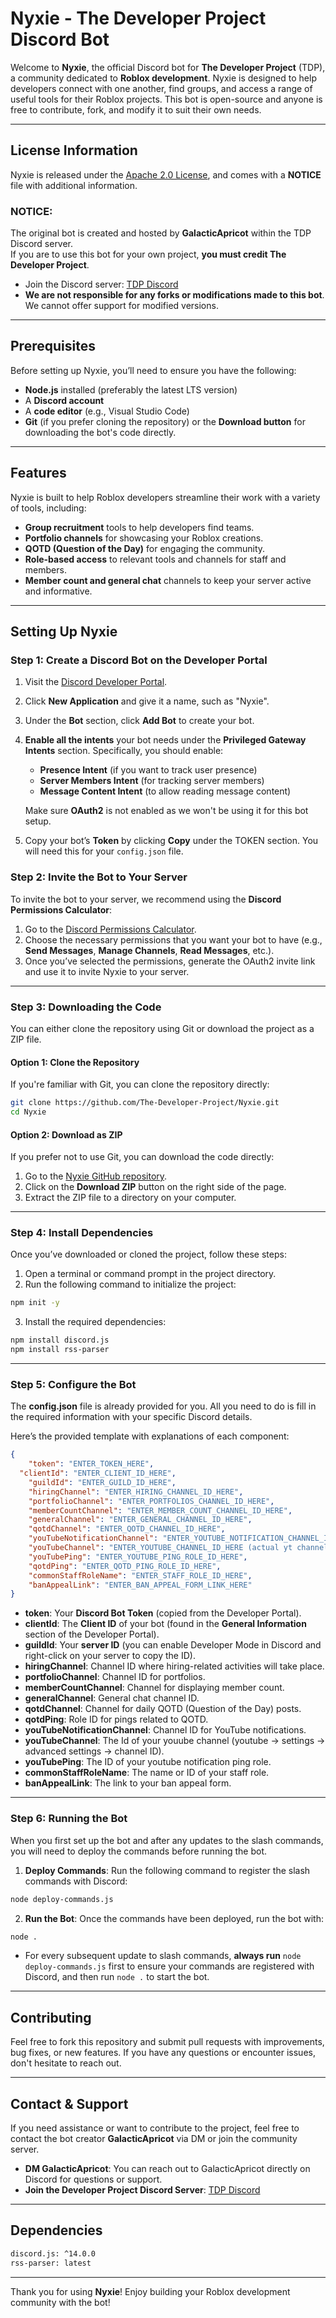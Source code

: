 # Nyxie - The Developer Project Discord Bot

Welcome to **Nyxie**, the official Discord bot for **The Developer Project** (TDP), a community dedicated to **Roblox development**. Nyxie is designed to help developers connect with one another, find groups, and access a range of useful tools for their Roblox projects. This bot is open-source and anyone is free to contribute, fork, and modify it to suit their own needs.

---

## License Information

Nyxie is released under the [Apache 2.0 License](LICENSE), and comes with a **NOTICE** file with additional information.

### NOTICE:
The original bot is created and hosted by **GalacticApricot** within the TDP Discord server.  
If you are to use this bot for your own project, **you must credit The Developer Project**.

- Join the Discord server: [TDP Discord](https://discord.gg/QedwEVhrkX)
- **We are not responsible for any forks or modifications made to this bot**. We cannot offer support for modified versions.

---

## Prerequisites

Before setting up Nyxie, you’ll need to ensure you have the following:

- **Node.js** installed (preferably the latest LTS version)
- A **Discord account**
- A **code editor** (e.g., Visual Studio Code)
- **Git** (if you prefer cloning the repository) or the **Download button** for downloading the bot's code directly.

---

## Features

Nyxie is built to help Roblox developers streamline their work with a variety of tools, including:

- **Group recruitment** tools to help developers find teams.
- **Portfolio channels** for showcasing your Roblox creations.
- **QOTD (Question of the Day)** for engaging the community.
- **Role-based access** to relevant tools and channels for staff and members.
- **Member count and general chat** channels to keep your server active and informative.

---

## Setting Up Nyxie

### Step 1: Create a Discord Bot on the Developer Portal

1. Visit the [Discord Developer Portal](https://discord.com/developers/applications).
2. Click **New Application** and give it a name, such as "Nyxie".
3. Under the **Bot** section, click **Add Bot** to create your bot.
4. **Enable all the intents** your bot needs under the **Privileged Gateway Intents** section. Specifically, you should enable:
   - **Presence Intent** (if you want to track user presence)
   - **Server Members Intent** (for tracking server members)
   - **Message Content Intent** (to allow reading message content)
   
   Make sure **OAuth2** is not enabled as we won't be using it for this bot setup.
   
5. Copy your bot’s **Token** by clicking **Copy** under the TOKEN section. You will need this for your `config.json` file.

### Step 2: Invite the Bot to Your Server

To invite the bot to your server, we recommend using the **Discord Permissions Calculator**:

1. Go to the [Discord Permissions Calculator](https://discordapi.com/permissions.html).
2. Choose the necessary permissions that you want your bot to have (e.g., **Send Messages**, **Manage Channels**, **Read Messages**, etc.).
3. Once you’ve selected the permissions, generate the OAuth2 invite link and use it to invite Nyxie to your server.

---

### Step 3: Downloading the Code

You can either clone the repository using Git or download the project as a ZIP file.

#### Option 1: Clone the Repository

If you're familiar with Git, you can clone the repository directly:

```bash
git clone https://github.com/The-Developer-Project/Nyxie.git
cd Nyxie
```

#### Option 2: Download as ZIP

If you prefer not to use Git, you can download the code directly:

1. Go to the [Nyxie GitHub repository](https://github.com/The-Developer-Project/Nyxie).
2. Click on the **Download ZIP** button on the right side of the page.
3. Extract the ZIP file to a directory on your computer.

---

### Step 4: Install Dependencies

Once you’ve downloaded or cloned the project, follow these steps:

1. Open a terminal or command prompt in the project directory.
2. Run the following command to initialize the project:

```bash
npm init -y
```

3. Install the required dependencies:

```bash
npm install discord.js
npm install rss-parser
```

---

### Step 5: Configure the Bot

The **config.json** file is already provided for you. All you need to do is fill in the required information with your specific Discord details.

Here’s the provided template with explanations of each component:

```json
{
	"token": "ENTER_TOKEN_HERE",
  "clientId": "ENTER_CLIENT_ID_HERE",
	"guildId": "ENTER_GUILD_ID_HERE",
	"hiringChannel": "ENTER_HIRING_CHANNEL_ID_HERE",
	"portfolioChannel": "ENTER_PORTFOLIOS_CHANNEL_ID_HERE",
	"memberCountChannel": "ENTER_MEMBER_COUNT_CHANNEL_ID_HERE",
	"generalChannel": "ENTER_GENERAL_CHANNEL_ID_HERE",
	"qotdChannel": "ENTER_QOTD_CHANNEL_ID_HERE",
	"youTubeNotificationChannel": "ENTER_YOUTUBE_NOTIFICATION_CHANNEL_ID_HERE",
	"youTubeChannel": "ENTER_YOUTUBE_CHANNEL_ID_HERE (actual yt channel)",
	"youTubePing": "ENTER_YOUTUBE_PING_ROLE_ID_HERE",
	"qotdPing": "ENTER_QOTD_PING_ROLE_ID_HERE",
	"commonStaffRoleName": "ENTER_STAFF_ROLE_ID_HERE",
	"banAppealLink": "ENTER_BAN_APPEAL_FORM_LINK_HERE"
}
```

- **token**: Your **Discord Bot Token** (copied from the Developer Portal).
- **clientId**: The **Client ID** of your bot (found in the **General Information** section of the Developer Portal).
- **guildId**: Your **server ID** (you can enable Developer Mode in Discord and right-click on your server to copy the ID).
- **hiringChannel**: Channel ID where hiring-related activities will take place.
- **portfolioChannel**: Channel ID for portfolios.
- **memberCountChannel**: Channel for displaying member count.
- **generalChannel**: General chat channel ID.
- **qotdChannel**: Channel for daily QOTD (Question of the Day) posts.
- **qotdPing**: Role ID for pings related to QOTD.
- **youTubeNotificationChannel**: Channel ID for YouTube notifications.
- **youTubeChannel**: The Id of your youube channel (youtube -> settings -> advanced settings -> channel ID).
- **youTubePing**: The ID of your youtube notification ping role.
- **commonStaffRoleName**: The name or ID of your staff role.
- **banAppealLink**: The link to your ban appeal form.

---

### Step 6: Running the Bot

When you first set up the bot and after any updates to the slash commands, you will need to deploy the commands before running the bot.

1. **Deploy Commands**: Run the following command to register the slash commands with Discord:

```bash
node deploy-commands.js
```

2. **Run the Bot**: Once the commands have been deployed, run the bot with:

```bash
node .
```

- For every subsequent update to slash commands, **always run** `node deploy-commands.js` first to ensure your commands are registered with Discord, and then run `node .` to start the bot.

---

## Contributing

Feel free to fork this repository and submit pull requests with improvements, bug fixes, or new features. If you have any questions or encounter issues, don't hesitate to reach out.

---

## Contact & Support

If you need assistance or want to contribute to the project, feel free to contact the bot creator **GalacticApricot** via DM or join the community server.

- **DM GalacticApricot**: You can reach out to GalacticApricot directly on Discord for questions or support.
- **Join the Developer Project Discord Server**: [TDP Discord](https://discord.gg/QedwEVhrkX)

---

## Dependencies

```bash
discord.js: ^14.0.0
rss-parser: latest
```

---

Thank you for using **Nyxie**! Enjoy building your Roblox development community with the bot!
